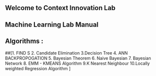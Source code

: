 ## Welcome to Context Innovation Lab
## Machine Learning Lab Manual 
## Algorithms :
##[1. FIND S  2. Candidate Elimination 3.Decision Tree
   4. ANN BACKPROPOGATION 5. Bayesian Theorem 6. Naive Bayesian 
   7. Bayesian Network 8. EMM - KMEANS Algorithm 9.K Nearest Neighbour 
   10.Locally weighted Regression Algorithm 
   ]
## 
